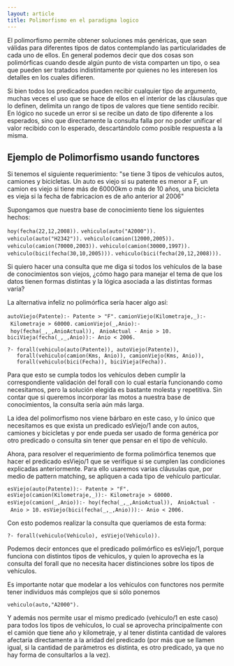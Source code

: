 ```yaml
---
layout: article
title: Polimorfismo en el paradigma logico
---
```

El polimorfismo permite obtener soluciones más genéricas, que sean válidas para diferentes tipos de datos contemplando las particularidades de cada uno de ellos. En general podemos decir que dos cosas son polimórficas cuando desde algún punto de vista comparten un tipo, o sea que pueden ser tratados indistintamente por quienes no les interesen los detalles en los cuales difieren.

Si bien todos los predicados pueden recibir cualquier tipo de argumento, muchas veces el uso que se hace de ellos en el interior de las cláusulas que lo definen, delimita un rango de tipos de valores que tiene sentido recibir. En lógico no sucede un error si se recibe un dato de tipo diferente a los esperados, sino que directamente la consulta falla por no poder unificar el valor recibido con lo esperado, descartándolo como posible respuesta a la misma.

Ejemplo de Polimorfismo usando functores
----------------------------------------

Si tenemos el siguiente requerimiento: "se tiene 3 tipos de vehiculos autos, camiones y bicicletas. Un auto es viejo si su patente es menor a F, un camion es viejo si tiene más de 60000km o más de 10 años, una bicicleta es vieja si la fecha de fabricacion es de año anterior al 2006"

Supongamos que nuestra base de conocimiento tiene los siguientes hechos:

`hoy(fecha(22,12,2008)).`
`vehiculo(auto("A2000")).`
`vehiculo(auto("H2342")).`
`vehiculo(camion(12000,2005)).`
`vehiculo(camion(70000,2003)).`
`vehiculo(camion(30000,1997)).`
`vehiculo(bici(fecha(30,10,2005))).`
`vehiculo(bici(fecha(20,12,2008))).`

Si quiero hacer una consulta que me diga si todos los vehículos de la base de conocimientos son viejos, ¿cómo hago para manejar el tema de que los datos tienen formas distintas y la lógica asociada a las distintas formas varía?

La alternativa infeliz no polimórfica sería hacer algo así:

`autoViejo(Patente):- Patente > "F".`
`camionViejo(Kilometraje,_):- Kilometraje > 60000.`
`camionViejo(_,Anio):- hoy(fecha(_,_,AnioActual)),`
` AnioActual - Anio > 10.`
`biciVieja(fecha(_,_,Anio)):- Anio < 2006.`

`?- forall(vehiculo(auto(Patente)), autoViejo(Patente)),`
`   forall(vehiculo(camion(Kms, Anio)), camionViejo(Kms, Anio)),`
`   forall(vehiculo(bici(Fecha)), biciVieja(Fecha)).`

Para que esto se cumpla todos los vehículos deben cumplir la correspondiente validación del forall con lo cual estaría funcionando como necesitamos, pero la solución elegida es bastante molesta y repetitiva. Sin contar que si queremos incorporar las motos a nuestra base de conocimientos, la consulta sería aún más larga.

La idea del polimorfismo nos viene bárbaro en este caso, y lo único que necesitamos es que exista un predicado esViejo/1 ande con autos, camiones y bicicletas y por ende pueda ser usado de forma genérica por otro predicado o consulta sin tener que pensar en el tipo de vehículo.

Ahora, para resolver el requerimiento de forma polimórfica tenemos que hacer el predicado esViejo/1 que se verifique si se cumplen las condiciones explicadas anteriormente. Para ello usaremos varias cláusulas que, por medio de pattern matching, se apliquen a cada tipo de vehículo particular.

`esViejo(auto(Patente)):- Patente > "F".`
`esViejo(camion(Kilometraje,_)):- Kilometraje > 60000.`
`esViejo(camion(_,Anio)):- hoy(fecha(_,_,AnioActual)),`
` AnioActual - Anio > 10.`
`esViejo(bici(fecha(_,_,Anio))):- Anio < 2006.`

Con esto podemos realizar la consulta que queríamos de esta forma:

`?- forall(vehiculo(Vehiculo), esViejo(Vehiculo)).`

Podemos decir entonces que el predicado polimórfico es esViejo/1, porque funciona con distintos tipos de vehiculos, y quien lo aprovecha es la consulta del forall que no necesita hacer distinciones sobre los tipos de vehículos.

Es importante notar que modelar a los vehículos con functores nos permite tener individuos más complejos que si sólo ponemos

`vehiculo(auto,"A2000").`

Y además nos permite usar el mismo predicado (vehiculo/1 en este caso) para todos los tipos de vehículos, lo cual se aprovecha principalmente con el camión que tiene año y kilometraje, y al tener distinta cantidad de valores afectaría directamente a la aridad del predicado (por más que se llamen igual, si la cantidad de parámetros es distinta, es otro predicado, ya que no hay forma de consultarlos a la vez).
